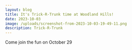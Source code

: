 ```yaml
---
layout: blog
title: It's Trick-R-Trunk time at Woodland Hills!
date: 2023-10-03
image: /uploads/screenshot-from-2023-10-03-19-49-11.png
description: Trick-R-Trunk
---
```

C﻿ome join the fun on October 29